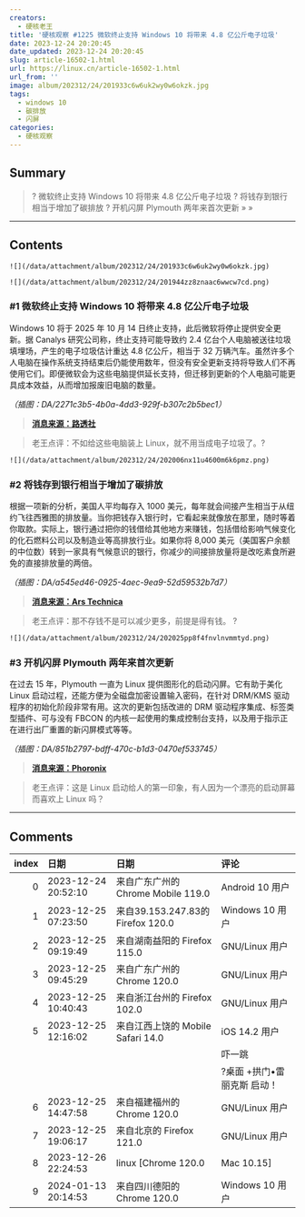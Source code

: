 ```yaml
---
creators:
  - 硬核老王
title: '硬核观察 #1225 微软终止支持 Windows 10 将带来 4.8 亿公斤电子垃圾'
date: 2023-12-24 20:20:45
date_updated: 2023-12-24 20:20:45
slug: article-16502-1.html
url: https://linux.cn/article-16502-1.html
url_from: ''
image: album/202312/24/201933c6w6uk2wy0w6okzk.jpg
tags:
  - windows 10
  - 碳排放
  - 闪屏
categories:
  - 硬核观察
---
```


## Summary

> ? 微软终止支持 Windows 10 将带来 4.8 亿公斤电子垃圾
> ? 将钱存到银行相当于增加了碳排放
> ? 开机闪屏 Plymouth 两年来首次更新
> » 
> »

***

<!-- more -->

## Contents

`![](/data/attachment/album/202312/24/201933c6w6uk2wy0w6okzk.jpg)`

`![](/data/attachment/album/202312/24/201944zz8znaac6wwcw7cd.png)`

### #1 微软终止支持 Windows 10 将带来 4.8 亿公斤电子垃圾

Windows 10 将于 2025 年 10 月 14 日终止支持，此后微软将停止提供安全更新。据 Canalys 研究公司称，终止支持可能导致约 2.4 亿台个人电脑被送往垃圾填埋场，产生的电子垃圾估计重达 4.8 亿公斤，相当于 32 万辆汽车。虽然许多个人电脑在操作系统支持结束后仍能使用数年，但没有安全更新支持将导致人们不再使用它们。即便微软会为这些电脑提供延长支持，但迁移到更新的个人电脑可能更具成本效益，从而增加报废旧电脑的数量。

*（插图：DA/2271c3b5-4b0a-4dd3-929f-b307c2b5bec1）*

> 
> **[消息来源：路透社](https://www.reuters.com/technology/microsoft-ending-support-windows-10-could-send-240-mln-pcs-landfills-report-2023-12-21/)**
> 
> 
> 

> 
> 老王点评：不如给这些电脑装上 Linux，就不用当成电子垃圾了。?
> 
> 
> 

`![](/data/attachment/album/202312/24/202006nx11u4600m6k6pmz.png)`

### #2 将钱存到银行相当于增加了碳排放

根据一项新的分析，美国人平均每存入 1000 美元，每年就会间接产生相当于从纽约飞往西雅图的排放量。当你把钱存入银行时，它看起来就像放在那里，随时等着你取款。实际上，银行通过把你的钱借给其他地方来赚钱，包括借给影响气候变化的化石燃料公司以及制造业等高排放行业。如果你将 8,000 美元（美国客户余额的中位数）转到一家具有气候意识的银行，你减少的间接排放量将是改吃素食所避免的直接排放量的两倍。

*（插图：DA/a545ed46-0925-4aec-9ea9-52d59532b7d7）*

> 
> **[消息来源：Ars Technica](https://arstechnica.com/tech-policy/2023/12/banks-use-your-deposits-to-loan-money-to-fossil-fuel-emissions-heavy-firms/)**
> 
> 
> 

> 
> 老王点评：那不存钱不是可以减少更多，前提是得有钱。 ?
> 
> 
> 

`![](/data/attachment/album/202312/24/202025pp8f4fnvlnvmmtyd.png)`

### #3 开机闪屏 Plymouth 两年来首次更新

在过去 15 年，Plymouth 一直为 Linux 提供图形化的启动闪屏。它有助于美化 Linux 启动过程，还能方便为全磁盘加密设置输入密码，在针对 DRM/KMS 驱动程序的初始化阶段非常有用。这次的更新包括改进的 DRM 驱动程序集成、标签类型插件、可与没有 FBCON 的内核一起使用的集成控制台支持，以及用于指示正在进行出厂重置的新闪屏模式等等。

*（插图：DA/851b2797-bdff-470c-b1d3-0470ef533745）*

> 
> **[消息来源：Phoronix](https://www.phoronix.com/news/Plymouth-2023-Release)**
> 
> 
> 

> 
> 老王点评：这是 Linux 启动给人的第一印象，有人因为一个漂亮的启动屏幕而喜欢上 Linux 吗？
> 
> 
>

***

## Comments

|   index | 日期                | 日期                                               | 评论                                                                                   |
|--------:|:--------------------|:---------------------------------------------------|:---------------------------------------------------------------------------------------|
|       0 | 2023-12-24 20:52:10 | 来自广东广州的 Chrome Mobile 119.0|Android 10 用户 | BSD用不了Plymouth好像也没有类似的替代品，实在太可惜了                          |
|       1 | 2023-12-25 07:23:50 | 来自39.153.247.83的 Firefox 120.0|Windows 10 用户  | 难道不是win11变成下一个win8？                                                  |
|       2 | 2023-12-25 09:19:49 | 来自湖南益阳的 Firefox 115.0|GNU/Linux 用户        | 《Windows 10 是最后一个独立版本》                                              |
|       3 | 2023-12-25 09:45:29 | 来自广东广州的 Chrome 120.0|GNU/Linux 用户         | 当年win11升级强行卡设备让我彻底转向Linux，把双系统的windows盘给格掉了          |
|       4 | 2023-12-25 10:40:43 | 来自浙江台州的 Firefox 102.0|GNU/Linux 用户        | win11很不好用,还是win10好点,现在装有win10的电脑配置都还不错,装linux还是很好的! |
|       5 | 2023-12-25 12:16:02 | 来自江西上饶的 Mobile Safari 14.0|iOS 14.2 用户    | “ 不如给这些电脑装上 Linux，就不用当成电子垃圾了。?”<br />                     |
|         |                     |                                                    | 吓一跳<br />                                                                      |
|         |                     |                                                    | ?桌面 +拱门•雷丽克斯 启动！                                                            |
|       6 | 2023-12-25 14:47:58 | 来自福建福州的 Chrome 120.0|GNU/Linux 用户         | 仍然使用win7并将桌面设置为传统xp风格的我路过                                   |
|       7 | 2023-12-25 19:06:17 | 来自北京的 Firefox 121.0|GNU/Linux 用户            | 下一篇文章：Linux将使4.8亿电子垃圾获得重生                                     |
|       8 | 2023-12-26 22:24:53 | linux [Chrome 120.0|Mac 10.15]                     | 这个可以有~                                                                    |
|       9 | 2024-01-13 20:14:53 | 来自四川德阳的 Chrome 120.0|Windows 10 用户        | fw再利用，我会好好考虑的！                                                     |
